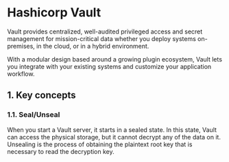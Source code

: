 # Hashicorp Vault

Vault provides centralized, well-audited privileged access and secret management for mission-critical data whether you deploy systems on-premises, in the cloud, or in a hybrid environment.

With a modular design based around a growing plugin ecosystem, Vault lets you integrate with your existing systems and customize your application workflow.

## 1. Key concepts

### 1.1. Seal/Unseal

When you start a Vault server, it starts in a sealed state. In this state, Vault can access the physical storage, but it cannot decrypt any of the data on it. Unsealing is the process of obtaining the plaintext root key that is necessary to read the decryption key.
